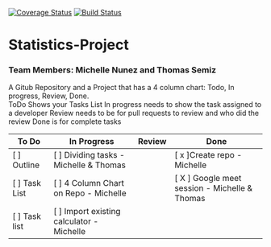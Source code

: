[![Coverage Status](https://coveralls.io/repos/github/mpn6/Statistics-Project/badge.svg?branch=main)](https://coveralls.io/github/mpn6/Statistics-Project?branch=main)
[![Build Status](https://travis-ci.com/mpn6/Statistics-Project.svg?branch=main)](https://travis-ci.com/mpn6/Statistics-Project)

# Statistics-Project

### Team Members: Michelle Nunez and Thomas Semiz

A Gitub Repository and a Project that has a 4 column chart: Todo, In progress, Review, Done.  
ToDo Shows your Tasks List
In progress needs to show the task assigned to a developer
Review needs to be for pull requests to review and who did the review
Done is for complete tasks

To Do | In Progress | Review | Done
------|-------------|--------|-------
[ ] Outline | [ ] Dividing tasks - Michelle & Thomas | | [ x ]Create repo - Michelle
[ ] Task List | [ ] 4 Column Chart on Repo - Michelle | | [ X ] Google meet session - Michelle & Thomas
[ ] Task list | [ ] Import existing calculator - Michelle | |


